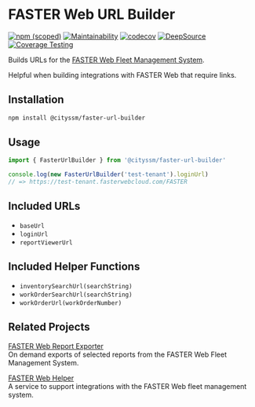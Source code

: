# FASTER Web URL Builder

[![npm (scoped)](https://img.shields.io/npm/v/@cityssm/faster-url-builder)](https://www.npmjs.com/package/@cityssm/faster-url-builder)
[![Maintainability](https://api.codeclimate.com/v1/badges/e0a774a12da546a21225/maintainability)](https://codeclimate.com/github/cityssm/node-faster-url-builder/maintainability)
[![codecov](https://codecov.io/gh/cityssm/node-faster-url-builder/graph/badge.svg?token=JP9K9I27WP)](https://codecov.io/gh/cityssm/node-faster-url-builder)
[![DeepSource](https://app.deepsource.com/gh/cityssm/node-faster-url-builder.svg/?label=active+issues&show_trend=true&token=GLlKrpnVzE3Qg4436K556yJu)](https://app.deepsource.com/gh/cityssm/node-faster-url-builder/)
[![Coverage Testing](https://github.com/cityssm/node-faster-url-builder/actions/workflows/coverage.yml/badge.svg)](https://github.com/cityssm/node-faster-url-builder/actions/workflows/coverage.yml)

Builds URLs for the
[FASTER Web Fleet Management System](https://fasterasset.com/products/fleet-management-software/).

Helpful when building integrations with FASTER Web that require links.

## Installation

```sh
npm install @cityssm/faster-url-builder
```

## Usage

```javascript
import { FasterUrlBuilder } from '@cityssm/faster-url-builder'

console.log(new FasterUrlBuilder('test-tenant').loginUrl)
// => https://test-tenant.fasterwebcloud.com/FASTER
```

## Included URLs

- `baseUrl`
- `loginUrl`
- `reportViewerUrl`

## Included Helper Functions

- `inventorySearchUrl(searchString)`
- `workOrderSearchUrl(searchString)`
- `workOrderUrl(workOrderNumber)`

## Related Projects

[FASTER Web Report Exporter](https://github.com/cityssm/node-faster-report-exporter)<br />
On demand exports of selected reports from the FASTER Web Fleet Management System.

[FASTER Web Helper](https://github.com/cityssm/faster-web-helper)<br />
A service to support integrations with the FASTER Web fleet management system.
